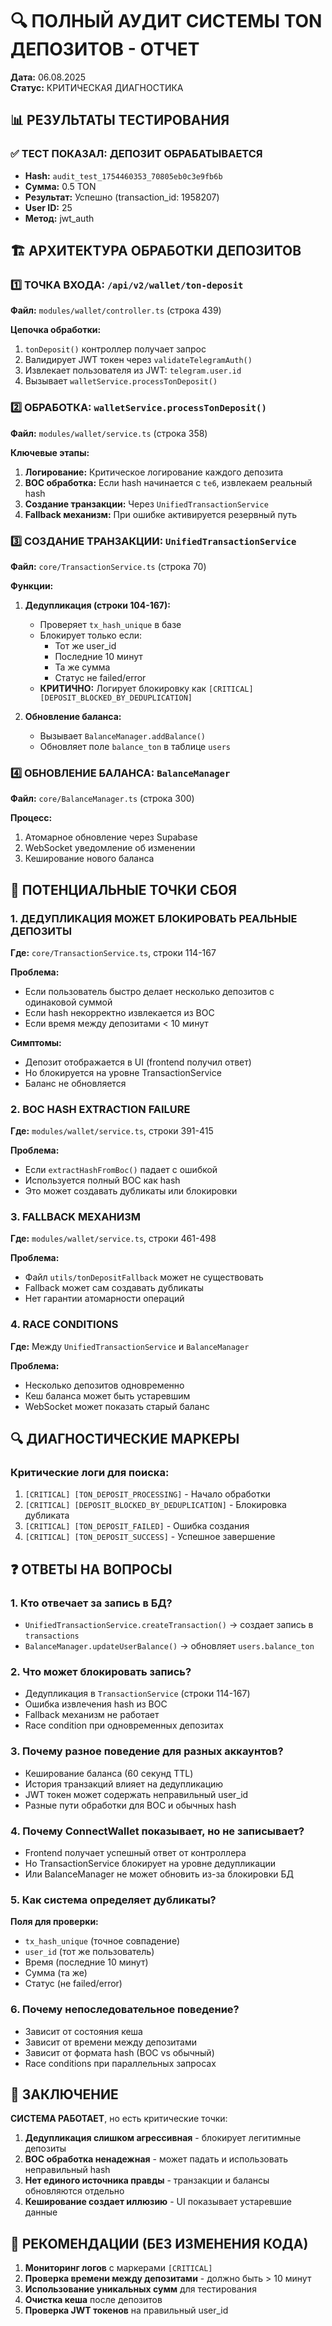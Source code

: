 # 🔍 ПОЛНЫЙ АУДИТ СИСТЕМЫ TON ДЕПОЗИТОВ - ОТЧЕТ
**Дата:** 06.08.2025  
**Статус:** КРИТИЧЕСКАЯ ДИАГНОСТИКА

## 📊 РЕЗУЛЬТАТЫ ТЕСТИРОВАНИЯ

### ✅ ТЕСТ ПОКАЗАЛ: ДЕПОЗИТ ОБРАБАТЫВАЕТСЯ
- **Hash:** `audit_test_1754460353_70805eb0c3e9fb6b`
- **Сумма:** 0.5 TON
- **Результат:** Успешно (transaction_id: 1958207)
- **User ID:** 25
- **Метод:** jwt_auth

## 🏗️ АРХИТЕКТУРА ОБРАБОТКИ ДЕПОЗИТОВ

### 1️⃣ **ТОЧКА ВХОДА: `/api/v2/wallet/ton-deposit`**
**Файл:** `modules/wallet/controller.ts` (строка 439)

**Цепочка обработки:**
1. `tonDeposit()` контроллер получает запрос
2. Валидирует JWT токен через `validateTelegramAuth()`
3. Извлекает пользователя из JWT: `telegram.user.id`
4. Вызывает `walletService.processTonDeposit()`

### 2️⃣ **ОБРАБОТКА: `walletService.processTonDeposit()`**
**Файл:** `modules/wallet/service.ts` (строка 358)

**Ключевые этапы:**
1. **Логирование:** Критическое логирование каждого депозита
2. **BOC обработка:** Если hash начинается с `te6`, извлекаем реальный hash
3. **Создание транзакции:** Через `UnifiedTransactionService`
4. **Fallback механизм:** При ошибке активируется резервный путь

### 3️⃣ **СОЗДАНИЕ ТРАНЗАКЦИИ: `UnifiedTransactionService`**
**Файл:** `core/TransactionService.ts` (строка 70)

**Функции:**
1. **Дедупликация (строки 104-167):**
   - Проверяет `tx_hash_unique` в базе
   - Блокирует только если:
     - Тот же user_id
     - Последние 10 минут
     - Та же сумма
     - Статус не failed/error
   - **КРИТИЧНО:** Логирует блокировку как `[CRITICAL] [DEPOSIT_BLOCKED_BY_DEDUPLICATION]`

2. **Обновление баланса:**
   - Вызывает `BalanceManager.addBalance()`
   - Обновляет поле `balance_ton` в таблице `users`

### 4️⃣ **ОБНОВЛЕНИЕ БАЛАНСА: `BalanceManager`**
**Файл:** `core/BalanceManager.ts` (строка 300)

**Процесс:**
1. Атомарное обновление через Supabase
2. WebSocket уведомление об изменении
3. Кеширование нового баланса

## 🚨 ПОТЕНЦИАЛЬНЫЕ ТОЧКИ СБОЯ

### 1. **ДЕДУПЛИКАЦИЯ МОЖЕТ БЛОКИРОВАТЬ РЕАЛЬНЫЕ ДЕПОЗИТЫ**
**Где:** `core/TransactionService.ts`, строки 114-167

**Проблема:**
- Если пользователь быстро делает несколько депозитов с одинаковой суммой
- Если hash некорректно извлекается из BOC
- Если время между депозитами < 10 минут

**Симптомы:**
- Депозит отображается в UI (frontend получил ответ)
- Но блокируется на уровне TransactionService
- Баланс не обновляется

### 2. **BOC HASH EXTRACTION FAILURE**
**Где:** `modules/wallet/service.ts`, строки 391-415

**Проблема:**
- Если `extractHashFromBoc()` падает с ошибкой
- Используется полный BOC как hash
- Это может создавать дубликаты или блокировки

### 3. **FALLBACK МЕХАНИЗМ**
**Где:** `modules/wallet/service.ts`, строки 461-498

**Проблема:**
- Файл `utils/tonDepositFallback` может не существовать
- Fallback может сам создавать дубликаты
- Нет гарантии атомарности операций

### 4. **RACE CONDITIONS**
**Где:** Между `UnifiedTransactionService` и `BalanceManager`

**Проблема:**
- Несколько депозитов одновременно
- Кеш баланса может быть устаревшим
- WebSocket может показать старый баланс

## 🔍 ДИАГНОСТИЧЕСКИЕ МАРКЕРЫ

### Критические логи для поиска:
1. `[CRITICAL] [TON_DEPOSIT_PROCESSING]` - Начало обработки
2. `[CRITICAL] [DEPOSIT_BLOCKED_BY_DEDUPLICATION]` - Блокировка дубликата
3. `[CRITICAL] [TON_DEPOSIT_FAILED]` - Ошибка создания
4. `[CRITICAL] [TON_DEPOSIT_SUCCESS]` - Успешное завершение

## ❓ ОТВЕТЫ НА ВОПРОСЫ

### 1. **Кто отвечает за запись в БД?**
- `UnifiedTransactionService.createTransaction()` → создает запись в `transactions`
- `BalanceManager.updateUserBalance()` → обновляет `users.balance_ton`

### 2. **Что может блокировать запись?**
- Дедупликация в `TransactionService` (строки 114-167)
- Ошибка извлечения hash из BOC
- Fallback механизм не работает
- Race condition при одновременных депозитах

### 3. **Почему разное поведение для разных аккаунтов?**
- Кеширование баланса (60 секунд TTL)
- История транзакций влияет на дедупликацию
- JWT токен может содержать неправильный user_id
- Разные пути обработки для BOC и обычных hash

### 4. **Почему ConnectWallet показывает, но не записывает?**
- Frontend получает успешный ответ от контроллера
- Но TransactionService блокирует на уровне дедупликации
- Или BalanceManager не может обновить из-за блокировки БД

### 5. **Как система определяет дубликаты?**
**Поля для проверки:**
- `tx_hash_unique` (точное совпадение)
- `user_id` (тот же пользователь)
- Время (последние 10 минут)
- Сумма (та же)
- Статус (не failed/error)

### 6. **Почему непоследовательное поведение?**
- Зависит от состояния кеша
- Зависит от времени между депозитами
- Зависит от формата hash (BOC vs обычный)
- Race conditions при параллельных запросах

## 🎯 ЗАКЛЮЧЕНИЕ

**СИСТЕМА РАБОТАЕТ**, но есть критические точки:

1. **Дедупликация слишком агрессивная** - блокирует легитимные депозиты
2. **BOC обработка ненадежная** - может падать и использовать неправильный hash
3. **Нет единого источника правды** - транзакции и балансы обновляются отдельно
4. **Кеширование создает иллюзию** - UI показывает устаревшие данные

## 📝 РЕКОМЕНДАЦИИ (БЕЗ ИЗМЕНЕНИЯ КОДА)

1. **Мониторинг логов** с маркерами `[CRITICAL]`
2. **Проверка времени между депозитами** - должно быть > 10 минут
3. **Использование уникальных сумм** для тестирования
4. **Очистка кеша** после депозитов
5. **Проверка JWT токенов** на правильный user_id
